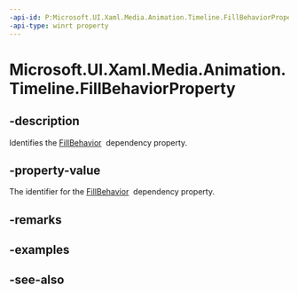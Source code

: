 ```yaml
---
-api-id: P:Microsoft.UI.Xaml.Media.Animation.Timeline.FillBehaviorProperty
-api-type: winrt property
---
```


<!-- Property syntax
public Windows.UI.Xaml.DependencyProperty FillBehaviorProperty { get; }
-->

# Microsoft.UI.Xaml.Media.Animation.Timeline.FillBehaviorProperty

## -description
Identifies the [FillBehavior](timeline_fillbehavior.md)  dependency property.

## -property-value
The identifier for the [FillBehavior](timeline_fillbehavior.md)  dependency property.

## -remarks

## -examples

## -see-also
